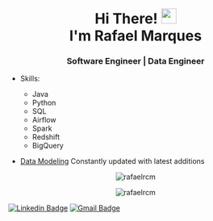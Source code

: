 <h1 align="center">Hi There! <img src="https://raw.githubusercontent.com/kaueMarques/kaueMarques/master/hi.gif" width="30px"> <br>I'm Rafael Marques</h1>
<h3 align="center">Software Engineer | Data Engineer</h3>

- Skills:
  - Java
  - Python
  - SQL
  - Airflow
  - Spark
  - Redshift
  - BigQuery

- [Data Modeling](data-modeling) Constantly updated with latest additions

<p align="center">
<img  src="https://github-readme-stats.vercel.app/api/top-langs/?username=rafaelrcm&theme=radical&layout=compact" alt="rafaelrcm"/>
</p>

<p align="center">
<img  src="https://github-readme-stats.vercel.app/api?username=rafaelrcm&theme=radical&show_icons=true" alt="rafaelrcm"/> 
</p>


[![Linkedin Badge](https://img.shields.io/badge/-Rafael-blue?style=flat-square&logo=Linkedin&logoColor=white&link=https://www.linkedin.com/in/rafaeldechristo/)](https://www.linkedin.com/in/rafaeldechristo/) 
[![Gmail Badge](https://img.shields.io/badge/-rafaeldechristo@gmail.com-c14438?style=flat-square&logo=Gmail&logoColor=white&link=mailto:rafaeldechristo@gmail.com)](mailto:rafaeldechristo@gmail.com)
